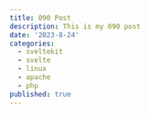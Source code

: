 ```yaml
---
title: 090 Post
description: This is my 090 post
date: '2023-8-24'
categories:
  - sveltekit
  - svelte
  - linux
  - apache
  - php
published: true
---
```


